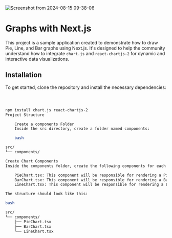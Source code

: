 ![Screenshot from 2024-08-15 09-38-06](https://github.com/user-attachments/assets/28d86912-c35d-48c5-9bde-e3ce647e6039)

# Graphs with Next.js

This project is a sample application created to demonstrate how to draw Pie, Line, and Bar graphs using Next.js. It's designed to help the community understand how to integrate `chart.js` and `react-chartjs-2` for dynamic and interactive data visualizations.

## Installation

To get started, clone the repository and install the necessary dependencies:

```bash



npm install chart.js react-chartjs-2
Project Structure

    Create a components Folder
    Inside the src directory, create a folder named components:

    bash

src/
└── components/

Create Chart Components
Inside the components folder, create the following components for each chart type:

    PieChart.tsx: This component will be responsible for rendering a Pie chart.
    BarChart.tsx: This component will be responsible for rendering a Bar chart.
    LineChart.tsx: This component will be responsible for rendering a Line chart.

The structure should look like this:

bash

src/
└── components/
    ├── PieChart.tsx
    ├── BarChart.tsx
    └── LineChart.tsx



